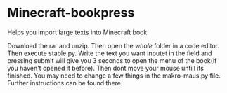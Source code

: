 # Minecraft-bookpress
Helps you import large texts into Minecraft book

Download the rar and unzip. Then open the *whole* folder in a code editor. Then execute stable.py. Write the text you want inputet in the field and pressing submit will give you 3 seconds to open the menu of the book(if you haven't opened it before). Then dont move your mouse untill its finished. You may need to change a few things in the makro-maus.py file. Further instructions can be found there. 

